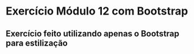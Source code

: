 # Exercício Módulo 12 com Bootstrap

## Exercício feito utilizando apenas o Bootstrap para estilização
